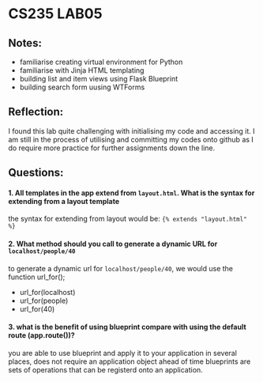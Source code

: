 # CS235 LAB05
## Notes:
- familiarise creating virtual environment for Python
- familiarise with Jinja HTML templating
- building list and item views using Flask Blueprint
- building search form uusing WTForms

## Reflection: 
I found this lab quite challenging with initialising my code and accessing it.
I am still in the process of utilising and committing my codes onto github as I do require more practice for further assignments down the line.

## Questions:
 
#### 1. All templates in the app extend from `layout.html`. What is the syntax for extending from a layout template
  the syntax for extending from layout would be: `{% extends "layout.html" %}`

  
#### 2. What method should you call to generate a dynamic URL for `localhost/people/40`
to generate a dynamic url for `localhost/people/40`, we would use the function url_for(); 
- url_for(localhost)
- url_for(people)
- url_for(40)

#### 3. what is the benefit of using blueprint compare with using the default route (app.route())?
 you are able to use blueprint and apply it to your application in several places, does not require an application object ahead of time
 blueprints are sets of operations that can be registerd onto an application.
